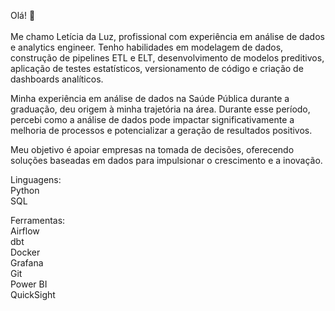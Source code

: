 Olá! 👋
<br><br> Me chamo Letícia da Luz, profissional com experiência em análise de dados e analytics engineer. Tenho habilidades em modelagem de dados, construção de pipelines ETL e ELT, desenvolvimento de modelos preditivos, aplicação de testes estatísticos, versionamento de código e criação de dashboards analíticos.  

Minha experiência em análise de dados na Saúde Pública durante a graduação, deu origem à minha trajetória na área. Durante esse período, percebi como a análise de dados pode impactar significativamente a melhoria de processos e potencializar a geração de resultados positivos.   

Meu objetivo é apoiar empresas na tomada de decisões, oferecendo soluções baseadas em dados para impulsionar o crescimento e a inovação.    

Linguagens:   
Python  
SQL

Ferramentas:  
Airflow  
dbt  
Docker    
Grafana  
Git         
Power BI      
QuickSight  

